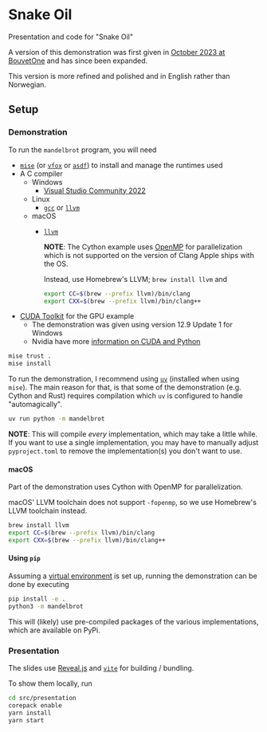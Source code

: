 # Snake Oil

Presentation and code for "Snake Oil"

A version of this demonstration was first given in [October 2023 at BouvetOne](https://github.com/sindre-nistad/bouvet-one-2023-oktober-slange-olje) and has since been expanded.

This version is more refined and polished and in English rather than Norwegian.

## Setup

### Demonstration

To run the `mandelbrot` program, you will need
* [`mise`](https://mise.jdx.dev/getting-started.htmlvfox) (or [`vfox`](https://vfox.dev/guides/quick-start.html) or [`asdf`](https://asdf-vm.com/guide/getting-started.html)) to install and manage the runtimes used
* A C compiler
  * Windows
    * [Visual Studio Community 2022](https://visualstudio.microsoft.com/vs/community/)
  * Linux
    * [`gcc`](https://gcc.gnu.org/) or [`llvm`](https://llvm.org/)
  * macOS
    * [`llvm`](https://llvm.org/)

      **NOTE**: The Cython example uses [OpenMP](https://www.openmp.org/) for parallelization which is not supported on the version of Clang Apple ships with the OS.

      Instead, use Homebrew's LLVM; `brew install llvm` and
      ```bash
      export CC=$(brew --prefix llvm)/bin/clang
      export CXX=$(brew --prefix llvm)/bin/clang++
      ```
* [CUDA Toolkit](https://developer.nvidia.com/cuda-toolkit) for the GPU example
  * The demonstration was given using version 12.9 Update 1 for Windows
  * Nvidia have more [information on CUDA and Python](https://developer.nvidia.com/how-to-cuda-python)

```bash
mise trust .
mise install
```

To run the demonstration, I recommend using [`uv`](https://docs.astral.sh/uv/getting-started/installation/) (installed when using `mise`).
The main reason for that, is that some of the demonstration (e.g. Cython and Rust) requires compilation which `uv` is configured to handle "automagically".

```bash
uv run python -m mandelbrot
```

**NOTE**: This will compile _every_ implementation, which may take a little while.
If you want to use a single implementation, you may have to manually adjust `pyproject.toml` to remove the implementation(s) you don't want to use.

#### macOS
Part of the demonstration uses Cython with OpenMP for parallelization.

macOS' LLVM toolchain does not support `-fopenmp`, so we use Homebrew's LLVM toolchain instead.

```bash
brew install llvm
export CC=$(brew --prefix llvm)/bin/clang
export CXX=$(brew --prefix llvm)/bin/clang++
```


#### Using `pip`
Assuming a [virtual environment](https://docs.python.org/3/library/venv.html#creating-virtual-environments) is set up,
running the demonstration can be done by executing

```bash
pip install -e .
python3 -m mandelbrot
```

This will (likely) use pre-compiled packages of the various implementations, which are available on PyPi.

### Presentation

The slides use [Reveal.js](https://revealjs.com) and [`vite`](https://vite.dev) for building / bundling.

To show them locally, run
```bash
cd src/presentation
corepack enable
yarn install
yarn start
```

